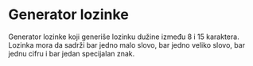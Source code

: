 # Generator lozinke
Generator lozinke koji generiše lozinku dužine između 8 i 15 karaktera. Lozinka mora da sadrži bar jedno malo slovo, bar jedno veliko slovo, bar jednu cifru i bar jedan specijalan znak.

